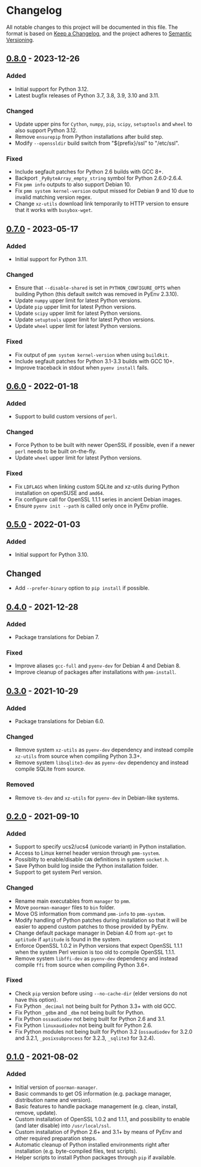 # Changelog

All notable changes to this project will be documented in this file.
The format is based on [Keep a Changelog], and the project adheres to
[Semantic Versioning].

[Keep a Changelog]:
https://keepachangelog.com/en/1.0.0/
[Semantic Versioning]:
https://semver.org/spec/v2.0.0.html


## [0.8.0] - 2023-12-26

### Added
- Initial support for Python 3.12.
- Latest bugfix releases of Python 3.7, 3.8, 3.9, 3.10 and 3.11.

### Changed
- Update upper pins for `Cython`, `numpy`, `pip`, `scipy`, `setuptools`
  and `wheel` to also support Python 3.12.
- Remove `ensurepip` from Python installations after build step.
- Modify `--openssldir` build switch from "${prefix}/ssl" to "/etc/ssl".

### Fixed
- Include segfault patches for Python 2.6 builds with GCC 8+.
- Backport `_PyByteArray_empty_string` symbol for Python 2.6.0-2.6.4.
- Fix `pmm info` outputs to also support Debian 10.
- Fix `pmm system kernel-version` output missed for Debian 9 and 10 due
  to invalid matching version regex.
- Change `xz-utils` download link temporarily to HTTP version to ensure
  that it works with `busybox-wget`.

## [0.7.0] - 2023-05-17

### Added
- Initial support for Python 3.11.

### Changed
- Ensure that `--disable-shared` is set in `PYTHON_CONFIGURE_OPTS` when
  building Python (this default switch was removed in PyEnv 2.3.10).
- Update `numpy` upper limit for latest Python versions.
- Update `pip` upper limit for latest Python versions.
- Update `scipy` upper limit for latest Python versions.
- Update `setuptools` upper limit for latest Python versions.
- Update `wheel` upper limit for latest Python versions.

### Fixed
- Fix output of `pmm system kernel-version` when using `buildkit`.
- Include segfault patches for Python 3.1-3.3 builds with GCC 10+.
- Improve traceback in stdout when `pyenv install` fails.

## [0.6.0] - 2022-01-18

### Added
- Support to build custom versions of `perl`.

### Changed
- Force Python to be built with newer OpenSSL if possible, even if a
  newer `perl` needs to be built on-the-fly.
- Update `wheel` upper limit for latest Python versions.

### Fixed
- Fix `LDFLAGS` when linking custom SQLite and xz-utils during Python
  installation on openSUSE and `amd64`.
- Fix configure call for OpenSSL 1.1.1 series in ancient Debian images.
- Ensure `pyenv init --path` is called only once in PyEnv profile.

## [0.5.0] - 2022-01-03

### Added
- Initial support for Python 3.10.

## Changed
- Add `--prefer-binary` option to `pip install` if possible.

## [0.4.0] - 2021-12-28

### Added
- Package translations for Debian 7.

### Fixed
- Improve aliases `gcc-full` and `pyenv-dev` for Debian 4 and Debian 8.
- Improve cleanup of packages after installations with `pmm-install`.

## [0.3.0] - 2021-10-29

### Added
- Package translations for Debian 6.0.

### Changed
- Remove system `xz-utils` as `pyenv-dev` dependency and instead compile
  `xz-utils` from source when compiling Python 3.3+.
- Remove system `libsqlite3-dev` as `pyenv-dev` dependency and instead
  compile SQLite from source.

### Removed
- Remove `tk-dev` and `xz-utils` for `pyenv-dev` in Debian-like systems.

## [0.2.0] - 2021-09-10

### Added
- Support to specify ucs2/ucs4 (unicode variant) in Python installation.
- Access to Linux kernel header version through `pmm-system`.
- Possiblity to enable/disable `CAN` definitions in system `socket.h`.
- Save Python build log inside the Python installation folder.
- Support to get system Perl version.

### Changed
- Rename main executables from `manager` to `pmm`.
- Move `poorman-manager` files to `bin` folder.
- Move OS information from command `pmm-info` to `pmm-system`.
- Modify handling of Python patches during installation so that it will
  be easier to append custom patches to those provided by PyEnv.
- Change default package manager in Debian 4.0 from `apt-get` to
  `aptitude` if `aptitude` is found in the system.
- Enforce OpenSSL 1.0.2 in Python versions that expect OpenSSL 1.1.1
  when the system Perl version is too old to compile OpenSSL 1.1.1.
- Remove system `libffi-dev` as `pyenv-dev` dependency and instead
  compile `ffi` from source when compiling Python 3.6+.

### Fixed
- Check `pip` version before using `--no-cache-dir` (elder versions do
  not have this option).
- Fix Python `_decimal` not being built for Python 3.3+ with old GCC.
- Fix Python `_gdbm` and `_dbm` not being built for Python.
- Fix Python `ossaudiodev` not being built for Python 2.6 and 3.1.
- Fix Python `linuxaudiodev` not being built for Python 2.6.
- Fix Python modules not being built for Python 3.2 (`ossaudiodev` for
  3.2.0 and 3.2.1, `_posixsubprocess` for 3.2.3, `_sqlite3` for 3.2.4).

## [0.1.0] - 2021-08-02

### Added
- Initial version of `poorman-manager`.
- Basic commands to get OS information (e.g. package manager,
  distribution name and version).
- Basic features to handle package management (e.g. clean, install,
  remove, update).
- Custom installation of OpenSSL 1.0.2 and 1.1.1, and possibility to
  enable (and later disable) into `/usr/local/ssl`.
- Custom installation of Python 2.6+ and 3.1+ by means of PyEnv and
  other required preparation steps.
- Automatic cleanup of Python installed environments right after
  installation (e.g. byte-compiled files, test scripts).
- Helper scripts to install Python packages through `pip` if available.


[Unreleased]:
https://github.com/molinav/poorman-manager/compare/v0.8.0...master
[0.8.0]:
https://github.com/molinav/poorman-manager/compare/v0.7.0...v0.8.0
[0.7.0]:
https://github.com/molinav/poorman-manager/compare/v0.6.0...v0.7.0
[0.6.0]:
https://github.com/molinav/poorman-manager/compare/v0.5.0...v0.6.0
[0.5.0]:
https://github.com/molinav/poorman-manager/compare/v0.4.0...v0.5.0
[0.4.0]:
https://github.com/molinav/poorman-manager/compare/v0.3.0...v0.4.0
[0.3.0]:
https://github.com/molinav/poorman-manager/compare/v0.2.0...v0.3.0
[0.2.0]:
https://github.com/molinav/poorman-manager/compare/v0.1.0...v0.2.0
[0.1.0]:
https://github.com/molinav/poorman-manager/releases/tag/v0.1.0
